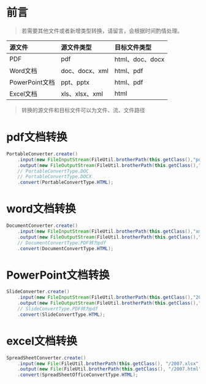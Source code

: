 # 前言

> 若需要其他文件或者新增类型转换，请留言，会根据时间酌情处理。

|源文件|源文件类型|目标文件类型|
|:---|:---|:---|
|PDF|pdf|html、doc、docx|
|Word文档|doc、docx、xml|html、pdf|
|PowerPoint文档|ppt、pptx|html、pdf|
|Excel文档|xls、xlsx、xml|html|

> 转换的源文件和目标文件可以为文件、流、文件路径

# pdf文档转换

```java
PortableConverter.create()
    .input(new FileInputStream(FileUtil.brotherPath(this.getClass(),"pdf.pdf")))
    .output(new FileOutputStream(FileUtil.brotherPath(this.getClass(),"pdf.html")))
    // PortableConvertType.DOC
    // PortableConvertType.DOCX
    .convert(PortableConvertType.HTML);
```

# word文档转换

```java
DocumentConverter.create()
    .input(new FileInputStream(FileUtil.brotherPath(this.getClass(),"xml.doc")))
    .output(new FileOutputStream(FileUtil.brotherPath(this.getClass(),"xml.html")))
    // DocumentConvertType.PDF转为pdf
    .convert(DocumentConvertType.HTML);
```

# PowerPoint文档转换

```java
SlideConverter.create()
    .input(new FileInputStream(FileUtil.brotherPath(this.getClass(),"2003.ppt")))
    .output(new FileOutputStream(FileUtil.brotherPath(this.getClass(),"2003.html")))
    // SlideConvertType.PDF转为pdf
    .convert(SlideConvertType.HTML);
```

# excel文档转换

```java
SpreadSheetConverter.create()
    .input(new File(FileUtil.brotherPath(this.getClass(), "/2007.xlsx")))
    .output(new File(FileUtil.brotherPath(this.getClass(), "/2007.html")))
    .convert(SpreadSheetOfficeConvertType.HTML);
```
